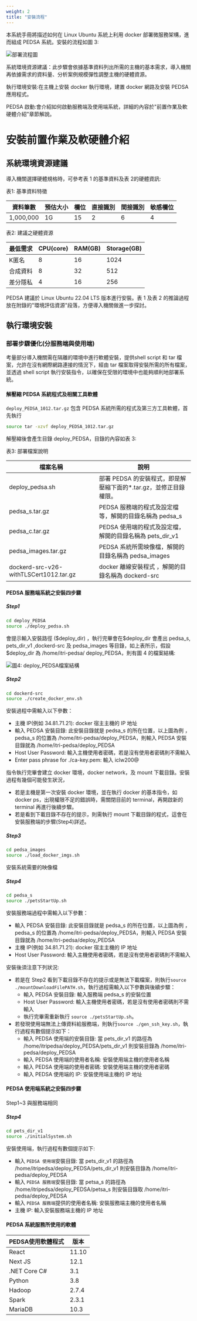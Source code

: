 ```yaml
---
weight: 2
title: "安裝流程"
---
```


本系統手冊將描述如何在 Linux Ubuntu 系統上利用 docker 部署微服務架構，進而組成 PEDSA 系統。安裝的流程如圖 3:

![部署流程圖](../../assets/fig3.png)

系統環境資源建議：此步驟會依據基準資料列出所需的主機的基本需求，導入機關再依據需求的資料量、分析案例規模彈性調整主機的硬體資源。

執行環境安裝:在主機上安裝 docker 執行環境，建置 docker 網路及安裝 PEDSA 應用程式。

PEDSA 啟動:會介紹如何啟動服務端及使用端系統，詳細的內容於"前置作業及軟硬體介紹"章節解說。

# 安裝前置作業及軟硬體介紹

## 系統環境資源建議

導入機關選擇硬體規格時，可參考表 1 的基準資料及表 2的硬體資訊:

表1: 基準資料特徵

| 資料筆數  | 預估大小 | 欄位 | 直接識別 | 間接識別 | 敏感欄位 |
| --------- | -------- | ---- | -------- | -------- | -------- |
| 1,000,000 | 1G       | 15   | 2        | 6        | 4        |

表2: 建議之硬體資源

| 最低需求 | CPU(core) | RAM(GB) | Storage(GB) |
| -------- | --------- | ------- | ----------- |
| K匿名    | 8         | 16      | 1024        |
| 合成資料 | 8         | 32      | 512         |
| 差分隱私 | 4         | 16      | 256         |

PEDSA 建議於 Linux Ubuntu 22.04 LTS 版本進行安裝。表 1 及表 2 的推論過程放在附錄的"環境評估資源"段落，方便導入機關做進一步探討。

## 執行環境安裝

### 部署步驟優化(分服務端與使用端)

考量部分導入機關需在隔離的環境中進行軟體安裝，提供shell script 和 tar 檔案，允許在沒有網際網路連接的情況下，經由 tar 檔案取得安裝所需的所有檔案，並透過 shell script 執行安裝指令，以確保在受限的環境中也能夠順利地部署系統。

#### 解壓縮 PEDSA 系統程式及相關工具軟體

`deploy_PEDSA_1012.tar.gz` 包含 PEDSA 系統所需的程式及第三方工具軟體，首先執行

```sh
source tar -xzvf deploy_PEDSA_1012.tar.gz
```

解壓縮後會產生目錄 deploy_PEDSA，目錄的內容如表 3:

表3: 部署檔案說明

| 檔案名稱                               | 說明                                                               |
| -------------------------------------- | ------------------------------------------------------------------ |
| deploy_pedsa.sh                        | 部署 PEDSA 的安裝程式，即是解壓縮下面的\*.tar.gz，並修正目錄權限。 |
| pedsa_s.tar.gz                         | PEDSA 服務端的程式及設定檔等，解開的目錄名稱為 pedsa_s             |
| pedsa_c.tar.gz                         | PEDSA 使用端的程式及設定檔，解開的目錄名稱為 pets_dir_v1           |
| pedsa_images.tar.gz                    | PEDSA 系統所需映像檔，解開的目錄名稱為 pedsa_images                |
| dockerd-src-v26-withTLSCert1012.tar.gz | docker 離線安裝程式 ，解開的目錄名稱為 dockerd-src                 |

#### PEDSA 服務端系統之安裝四步驟

##### Step1

```sh
cd deploy_PEDSA
source ./deploy_pedsa.sh
```

會提示輸入安裝路徑 (\$deploy_dir) ，執行完畢會在\$deploy_dir 會產出 pedsa_s, pets_dir_v1 ,dockerd-src 及 pedsa_images 等目錄，如上表所示，假設$deploy_dir 為 /home/itri-pedsa/ deploy_PEDSA，則有圖 4 的檔案結構:

![圖4: deploy_PEDSA檔案結構](../../assets/fig4.png)

##### Step2

```sh
cd dockerd-src
source ./create_docker_env.sh
```

安裝過程中需輸入以下參數：

- 主機 IP(例如 34.81.71.21): docker 宿主主機的 IP 地址
- 輸入 PEDSA 安裝目錄: 此安裝目錄就是 pedsa_s 的所在位置，以上圖為例 ， pedsa_s 的位置為 /home/itri-pedsa/deploy_PEDSA，則輸入 PEDSA 安裝目錄就為 /home/itri-pedsa/deploy_PEDSA
- Host User Password: 輸入主機使用者密碼，若是沒有使用者密碼則不需輸入
- Enter pass phrase for ./ca-key.pem: 輸入 iclw200\@

指令執行完畢會建立 docker 環境，docker network，及 mount 下載目錄。安裝過程有幾個可能發生狀況，

- 若是主機是第一次安裝 docker 環境，並在執行 docker 的基本指令，如 docker ps，出現權限不足的錯誤時，需關閉目前的 terminal，再開啟新的 terminal 再進行後續步驟。
- 若是看到下載目錄不存在的提示，則需執行 mount 下載目錄的程式，這會在安裝服務端的步驟(Step4)詳述。

##### Step3

```sh
cd pedsa_images
source ./load_docker_imgs.sh
```

安裝系統需要的映像檔

##### Step4

```sh
cd pedsa_s
source ./petsStartUp.sh
```

安裝服務端過程中需輸入以下參數：

- 輸入 PEDSA 安裝目錄: 此安裝目錄就是 pedsa_s 的所在位置，以上圖為例 ， pedsa_s 的位置為 /home/itri-pedsa/deploy_PEDSA，則輸入 PEDSA 安裝目錄就為 /home/itri-pedsa/deploy_PEDSA
- 主機 IP(例如 34.81.71.21): docker 宿主主機的 IP 地址
- Host User Password: 輸入主機使用者密碼，若是沒有使用者密碼則不需輸入

安裝後須注意下列狀況:

- 若是在 Step2 看到下載目錄不存在的提示或是無法下載檔案，則執行`source ./mountDownloadFilePATH.sh`，執行過程需輸入以下參數與後續步驟：
  - 輸入 PEDSA 安裝目錄: 輸入服務端 pedsa_s 的安裝位置
  - Host User Password: 輸入主機使用者密碼，若是沒有使用者密碼則不需輸入
  - 執行完畢需重新執行 `source ./petsStartUp.sh`。
- 若發現使用端無法上傳資料給服務端，則執行`source ./gen_ssh_key.sh`，執行過程有數個提示如下：
  - 輸入 PEDSA 使用端的安裝目錄: 當 pets_dir_v1 的路徑為 /home/itripedsa/deploy_PEDSA/pets_dir_v1 則安裝目錄為 /home/itri-pedsa/deploy_PEDSA
  - 輸入 PEDSA 使用端的使用者名稱: 安裝使用端主機的使用者名稱
  - 輸入 PEDSA 使用端的使用者密碼: 安裝使用端主機的使用者密碼
  - 輸入 PEDSA 使用端的 IP: 安裝使用端主機的 IP 地址

#### PEDSA 使用端系統之安裝四步驟

Step1~3 與服務端相同

##### Step4

```sh
cd pets_dir_v1
source ./initialSystem.sh
```

安裝使用端，執行過程有數個提示如下:

- 輸入 `PEDSA 使用端`安裝目錄: 當 pets_dir_v1 的路徑為 /home/itripedsa/deploy_PEDSA/pets_dir_v1 則安裝目錄為 /home/itri-pedsa/deploy_PEDSA
- 輸入 `PEDSA 服務端`安裝目錄: 當 petsa_s 的路徑為 /home/itripedsa/deploy_PEDSA/petsa_s 則安裝目錄取 /home/itri-pedsa/deploy_PEDSA
- 輸入 `PEDSA 服務端`提供的使用者名稱: 安裝服務端主機的使用者名稱
- 主機 IP: 輸入安裝服務端主機的 IP 地址

#### PEDSA 系統服務所使用的軟體

| PEDSA使用軟體程式 | 版本  |
| ----------------- | ----- |
| React             | 11.10 |
| Next JS           | 12.1  |
| .NET Core C#      | 3.1   |
| Python            | 3.8   |
| Hadoop            | 2.7.4 |
| Spark             | 2.3.1 |
| MariaDB           | 10.3  |
